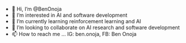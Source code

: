 - 👋 Hi, I’m @BenOnoja
- 👀 I’m interested in AI and software development 
- 🌱 I’m currently learning reinforcement learning and AI
- 💞️ I’m looking to collaborate on AI research and software development
- 📫 How to reach me ...
IG: ben.onoja, FB: Ben Onoja
<!---
BenOnoja/BenOnoja is a ✨ special ✨ repository because its `README.md` (this file) appears on your GitHub profile.
You can click the Preview link to take a look at your changes.
--->
